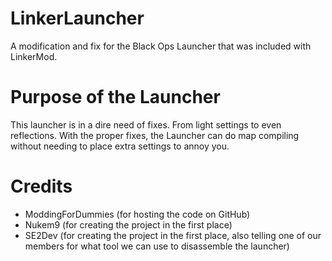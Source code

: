 # LinkerLauncher
A modification and fix for the Black Ops Launcher that was included with LinkerMod.

# Purpose of the Launcher
This launcher is in a dire need of fixes. From light settings to even reflections. With the proper fixes, the Launcher can do map compiling without needing to place extra settings to annoy you.

# Credits
- ModdingForDummies (for hosting the code on GitHub)
- Nukem9 (for creating the project in the first place)
- SE2Dev (for creating the project in the first place, also telling one of our members for what tool we can use to disassemble the launcher)
